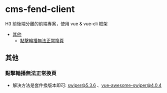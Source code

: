<!-- omit in toc -->
# cms-fend-client
H3 前後端分離的前端專案，使用 vue & vue-cli 框架

- [其他](#其他)
  - [點擊輪播無法正常換頁](#點擊輪播無法正常換頁)
## 其他

### 點擊輪播無法正常換頁
* 解決方法是套件換版本即可: swiper@5.3.6 、vue-awesome-swiper@4.0.4

